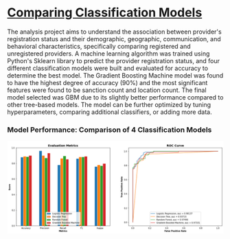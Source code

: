 # [Comparing Classification Models](https://github.com/dandersonghub/Classification-Models/blob/main/DA_Case_Study.ipynb)
The analysis project aims to understand the association between provider's registration status and their demographic, geographic, communication, and behavioral characteristics, specifically comparing registered and unregistered providers. A machine learning algorithm was trained using Python's Sklearn library to predict the provider registration status, and four different classification models were built and evaluated for accuracy to determine the best model. The Gradient Boosting Machine model was found to have the highest degree of accuracy (90%) and the most significant features were found to be sanction count and location count. The final model selected was GBM due to its slightly better performance compared to other tree-based models. The model can be further optimized by tuning hyperparameters, comparing additional classifiers, or adding more data.

### Model Performance: Comparison of 4 Classification Models
![](https://github.com/dandersonghub/Classification-Models/blob/main/class_compare1.png)
